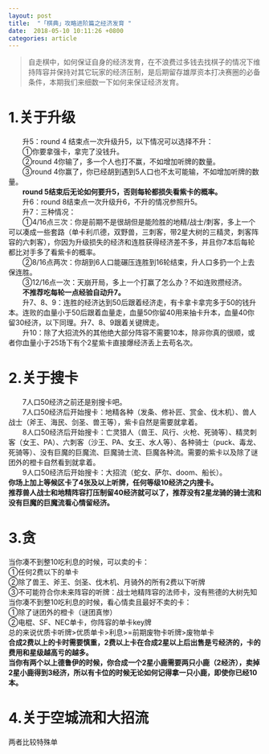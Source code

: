 ```yaml
---
layout: post
title:  "「棋典」攻略进阶篇之经济发育 "
date:  2018-05-10 10:11:26 +0800
categories: article
---
```

> 自走棋中，如何保证自身的经济发育，在不浪费过多钱去找棋子的情况下维持阵容并保持对其它玩家的经济压制，是后期留存雄厚资本打决赛圈的必备条件，本期我们来细数一下如何来保证经济发育。  

#  1.关于升级  
&emsp;&emsp;升5：round 4 结束点一次升级升5，以下情况可以选择不升：  
&emsp;&emsp;①你要拿强卡，拿完了没钱升。  
&emsp;&emsp;②round 4你输了，多一个人也打不赢，不如增加听牌的数量。  
&emsp;&emsp;③round 4你赢了，你已经胡到遇到5人口也不太可能输，不如增加听牌的数量。  
&emsp;&emsp;**round 5结束后无论如何要升5，否则每轮都损失看紫卡的概率。**     
&emsp;&emsp;升6：round 8结束点一次升级升6，不升的情况参照升5。  
&emsp;&emsp;升7：三种情况：  
&emsp;&emsp;①4/16点三次：你是前期不是很胡但是能险胜的地精/战士/刺客，多上一个可以凑成一些套路（单卡利爪德，双野兽，三刺客，带2星大树的三精灵，刺客阵容的六刺客），你因为升级损失的经济和连胜获得经济差不多，并且你7本后每轮都比对手多了看紫卡的概率。  
&emsp;&emsp;②8/16点两次：你胡到6人口能碾压连胜到16轮结束，升人口多扔一个上去保连胜。  
&emsp;&emsp;③12/16点一次：天崩开局，多上一个打赢了怎么办？不如连败攒经济。  
&emsp;&emsp;**不推荐吃每轮一点经验自动升7。**  
&emsp;&emsp;升7、8、9：连胜的经济达到50后跟着经济走，有卡拿卡拿完多于50的钱升本。连败的血量小于50后跟着血量走，血量50你留40用来抽卡升本，血量40你留30经济，以下同理。升7、8、9跟着关键牌走。  
&emsp;&emsp;升10：除了大招流外的其他绝大部分阵容不需要10本，除非你真的很顺，或者你血量小于25场下有个2星紫卡直接爆经济丢上去苟名次。  

#  2.关于搜卡  
&emsp;&emsp;7人口50经济之前还是别搜卡吧。  
&emsp;&emsp;7人口50经济后开始搜卡：地精各种（发条、修补匠、赏金、伐木机）、兽人战士（斧王、海民、剑圣、兽王等），紫卡自然是需要就拿着。  
&emsp;&emsp;8人口50经济后开始搜卡：亡灵猎人（兽王、风行、火枪、死骑等）、精灵刺客（女王、PA）、六刺客（沙王、PA、女王、水人等）、各种骑士（puck、毒龙、死骑等）、没有巨魔的巨魔流、巨魔骑士流、巨魔各种流。需要的紫卡以及除了谜团外的橙卡自然看到就拿着。  
&emsp;&emsp;9人口50经济后开始搜卡：大招流（蛇女、萨尔、doom、船长）。  
**你场上加上等候区卡了4张及以上听牌，任何等级10经济之内搜卡。**  
**推荐兽人战士和地精阵容打压制留40经济就可以了，推荐没有2星龙骑的骑士流和没有巨魔的巨魔流看心情留经济。**  

#  3.贪  
当你凑不到整10吃利息的时候，可以卖的卡：  
①任何2费以下的单卡  
②除了兽王、斧王、剑圣、伐木机、月骑外的所有2费以下听牌  
③不可能符合你未来阵容的听牌：战士地精阵容的法师卡，没有熊德的大树先知  
当你凑不到整10吃利息的时候，看心情卖且最好不卖的卡：  
①除了谜团外的橙卡（谜团真惨）  
②电棍、SF、NEC单卡，你阵容的单卡key牌  
总的来说优质卡听牌>优质单卡>利息>=前期废物卡听牌>废物单卡  
**合成2费以上的卡时需要慎重，2费以上卡在合成2星以上后出售是亏经济的，卡的费用和星级越高亏的越多。**  
**当你有两个以上德鲁伊的时候，你合成一个2星小鹿需要两只小鹿（2经济），卖掉2星小鹿得到3经济，所以有卡位的时候无论如何记得拿一只小鹿，即使你已经10本。**  

#  4.关于空城流和大招流  
两者比较特殊单